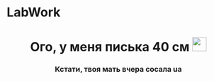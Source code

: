 # LabWork
<h1 align="center">Ого, у меня писька 40 см</a> 
<img src="https://github.com/blackcater/blackcater/raw/main/images/Hi.gif" height="32"/></h1>
<h3 align="center">Кстати, твоя мать вчера сосала ua</h3>
